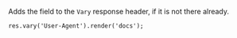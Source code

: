 Adds the field to the `Vary` response header, if it is not there already.

```
res.vary('User-Agent').render('docs');
```
